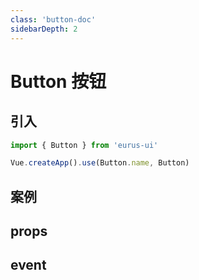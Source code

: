 ```yaml
---
class: 'button-doc'
sidebarDepth: 2
---
```


# Button 按钮

## 引入

```javascript
import { Button } from 'eurus-ui'

Vue.createApp().use(Button.name, Button)
```

## 案例

<demo-wrapper
  src="../src/packages/button/demo"
/>

## props

## event
